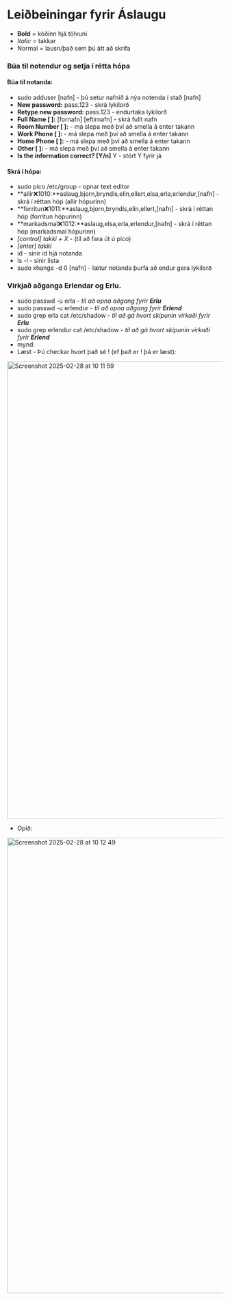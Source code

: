 # Leiðbeiningar fyrir Áslaugu

* **Bold** = kóðinn hjá tölvuni
* *Italic* = takkar
* Normal = lausn/það sem þú átt að skrifa

### Búa til notendur og setja í rétta hópa
#### Búa til notanda:
* sudo adduser [nafn] - þú setur nafnið á nýa notenda í stað [nafn]
* **New password:** pass.123 - skrá lykilorð
* **Retype new password:** pass.123 - endurtaka lykilorð
* **Full Name [ ]:** [fornafn] [eftirnafn] - skrá fullt nafn
* **Room Number [ ]:** - má slepa með því að smella á enter takann
* **Work Phone [ ]:** - má slepa með því að smella á enter takann
* **Home Phone [ ]:** - má slepa með því að smella á enter takann
* **Other [ ]:** - má slepa með því að smella á enter takann
* **Is the information correct? [Y/n]** Y - stórt Y fyrir já

#### Skrá í hópa:
* sudo pico /etc/group - opnar text editor
* **allir:x:1010:**aslaug,bjorn,bryndis,elin,ellert,elsa,erla,erlendur,[nafn] - skrá í réttan hóp (allir hópurinn)
* **forritun:x:1011:**aslaug,bjorn,bryndis,elin,ellert,[nafn] - skrá í réttan hóp (forritun hópurinn)
* **markadsmal:x:1012:**aslaug,elsa,erla,erlendur,[nafn] - skrá í réttan hóp (markadsmal hópurinn)
* *[control] takki + X* - (til að fara út ú pico)
* *[enter] takki*
* id - sínir id hjá notanda
* ls -l - sínir lista
* sudo xhange -d 0 [nafn] - lætur notanda þurfa að endur gera lykilorð

### Virkjað aðganga Erlendar og Erlu.
* sudo passwd -u erla - *til að opna aðgang fyrir **Erlu***
* sudo passwd -u erlendur - *til að opna aðgang fyrir **Erlend***
* sudo grep erla cat /etc/shadow - *til að gá hvort skipunin virkaði fyrir **Erlu***
* sudo grep erlendur cat /etc/shadow - *til að gá hvort skipunin virkaði fyrir **Erlend***
* mynd:
* Læst - Þú checkar hvort það sé ! (ef það er ! þá er læst):
<img width="1068" alt="Screenshot 2025-02-28 at 10 11 59" src="https://github.com/user-attachments/assets/4a82059a-5d1c-4d7e-88d2-1c94f37b639b" />

* Opið:
<img width="1064" alt="Screenshot 2025-02-28 at 10 12 49" src="https://github.com/user-attachments/assets/19806d6f-9253-4130-b03b-e9dc32eccaff" />
